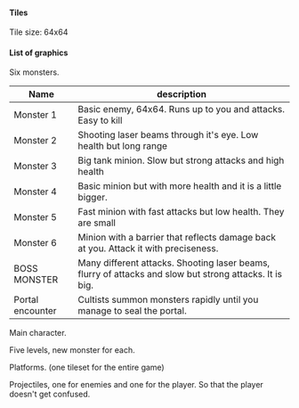 #### Tiles

Tile size: 64x64

#### List of graphics

Six monsters.

Name | description
-----|-----------
Monster 1| Basic enemy, 64x64. Runs up to you and attacks. Easy to kill
Monster 2 | Shooting laser beams through it's eye. Low health but long range
Monster 3 | Big tank minion. Slow but strong attacks and high health
Monster 4 | Basic minion but with more health and it is a little bigger.
Monster 5 | Fast minion with fast attacks but low health. They are small
Monster 6 | Minion with a barrier that reflects damage back at you. Attack it with preciseness.
BOSS MONSTER | Many different attacks. Shooting laser beams, flurry of attacks and slow but strong attacks. It is big.
Portal encounter | Cultists summon monsters rapidly until you manage to seal the portal.

Main character.

Five levels, new monster for each.

Platforms. (one tileset for the entire game)

Projectiles, one for enemies and one for the player. So that the player doesn't get confused. 


